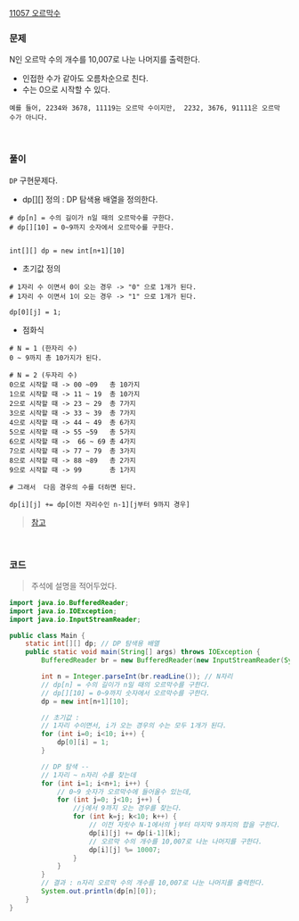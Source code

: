 [11057 오르막수](https://www.acmicpc.net/problem/11057)

### 문제
N인 오르막 수의 개수를 10,007로 나눈 나머지를 출력한다. <br>
+ 인접한 수가 같아도 오름차순으로 친다.
+ 수는 0으로 시작할 수 있다.
```
예를 들어, 2234와 3678, 11119는 오르막 수이지만,  2232, 3676, 91111은 오르막 수가 아니다.
```

<br>

### 풀이
`DP` 구현문제다. <br>
 + dp[][] 정의 : DP 탐색용 배열을 정의한다.
```
# dp[n] = 수의 길이가 n일 때의 오르막수를 구한다.
# dp[][10] = 0~9까지 숫자에서 오르막수를 구한다.


int[][] dp = new int[n+1][10] 
```

+ 초기값 정의
```
# 1자리 수 이면서 0이 오는 경우 -> "0" 으로 1개가 된다.
# 1자리 수 이면서 1이 오는 경우 -> "1" 으로 1개가 된다.

dp[0][j] = 1;
```

+ 점화식
```
# N = 1 (한자리 수)
0 ~ 9까지 총 10가지가 된다.

# N = 2 (두자리 수)
0으로 시작할 때 -> 00 ~09   총 10가지
1으로 시작할 때 -> 11 ~ 19  총 10가지
2으로 시작할 때 -> 23 ~ 29  총 7가지
3으로 시작할 때 -> 33 ~ 39  총 7가지
4으로 시작할 때 -> 44 ~ 49  총 6가지
5으로 시작할 때 -> 55 ~59   총 5가지
6으로 시작할 때 ->  66 ~ 69 총 4가지
7으로 시작할 때 -> 77 ~ 79  총 3가지
8으로 시작할 때 -> 88 ~89   총 2가지
9으로 시작할 때 -> 99       총 1가지 
```
```
# 그래서  다음 경우의 수를 더하면 된다.

dp[i][j] += dp[이전 자리수인 n-1][j부터 9까지 경우]
```
> [참고](https://velog.io/@kimmjieun/%EB%B0%B1%EC%A4%80-11057%EB%B2%88-%EC%98%A4%EB%A5%B4%EB%A7%89-%EC%88%98-Java-%EC%9E%90%EB%B0%94)
 
<br>

### 코드
> 주석에 설명을 적어두었다.
```java
import java.io.BufferedReader;
import java.io.IOException;
import java.io.InputStreamReader;

public class Main {
    static int[][] dp; // DP 탐색용 배열
    public static void main(String[] args) throws IOException {
        BufferedReader br = new BufferedReader(new InputStreamReader(System.in));

        int n = Integer.parseInt(br.readLine()); // N자리
        // dp[n] = 수의 길이가 n일 때의 오르막수를 구한다.
        // dp[][10] = 0~9까지 숫자에서 오르막수를 구한다.
        dp = new int[n+1][10];

        // 초기값 :
        // 1자리 수이면서, i가 오는 경우의 수는 모두 1개가 된다.
        for (int i=0; i<10; i++) {
            dp[0][i] = 1;
        }

        // DP 탐색 --
        // 1자리 ~ n자리 수를 찾는데
        for (int i=1; i<n+1; i++) {
            // 0~9 숫자가 오르막수에 들어올수 있는데,
            for (int j=0; j<10; j++) {
                //j에서 9까지 오는 경우를 찾는다.
                for (int k=j; k<10; k++) {
                    // 이전 자릿수 N-1에서의 j부터 마지막 9까지의 합을 구한다.
                    dp[i][j] += dp[i-1][k];
                    // 오르막 수의 개수를 10,007로 나눈 나머지를 구한다.
                    dp[i][j] %= 10007;
                }
            }
        }
        // 결과 : n자리 오르막 수의 개수를 10,007로 나눈 나머지를 출력한다.
        System.out.println(dp[n][0]);
    }
}
```

<br>
